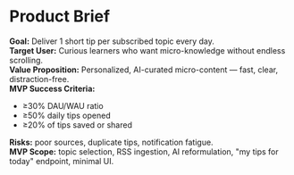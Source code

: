 # Product Brief

**Goal:** Deliver 1 short tip per subscribed topic every day.  
**Target User:** Curious learners who want micro-knowledge without endless scrolling.  
**Value Proposition:** Personalized, AI-curated micro-content — fast, clear, distraction-free.  
**MVP Success Criteria:**

- ≥30% DAU/WAU ratio
- ≥50% daily tips opened
- ≥20% of tips saved or shared

**Risks:** poor sources, duplicate tips, notification fatigue.  
**MVP Scope:** topic selection, RSS ingestion, AI reformulation, "my tips for today" endpoint, minimal UI.

